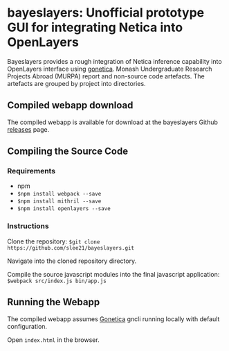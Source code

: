 # bayeslayers: Unofficial prototype GUI for integrating Netica into OpenLayers
Bayeslayers provides a rough integration of Netica inference capability into OpenLayers interface using [gonetica](https://github.com/slee21/gonetica).
Monash Undergraduate Research Projects Abroad (MURPA) report and non-source code artefacts. The artefacts are grouped by project into directories.

## Compiled webapp download
The compiled webapp is available for download at the bayeslayers Github [releases](https://github.com/slee21/bayeslayers/releases) page.

## Compiling the Source Code
### Requirements
* npm
* `$npm install webpack --save`
* `$npm install mithril --save`
* `$npm install openlayers --save`

### Instructions
Clone the repository:
`$git clone https://github.com/slee21/bayeslayers.git`

Navigate into the cloned repository directory.

Compile the source javascript modules into the final javascript application:
`$webpack src/index.js bin/app.js`

## Running the Webapp
The compiled webapp assumes [Gonetica](https://github.com/slee21/gonetica) gncli running locally with default configuration.

Open `index.html` in the browser.
